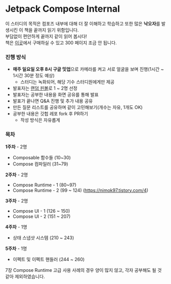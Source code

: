 # Jetpack Compose Internal

이 스터디의 목적은 컴포즈 내부에 대해 더 잘 이해하고 학습하고 또한 많은 **낙오자**를 발생시킨 이 책을 끝까지 읽기 위함입니다. <br>
부담없이 편안하게 끝까지 같이 읽어 봅시다! <br>
책은 [이곳](https://leanpub.com/composeinternalskor)에서 구매하실 수 있고 300 페이지 조금 안 됩니다.
### 진행 방식
- **매주 일요일 오후 8시 구글 밋업**으로 카메라를 켜고 서로 얼굴을 보며 진행(1시간 ~ 1시간 30분 정도 예상)
  -  스터디는 녹화되어, 해당 기수 스터디원에게만 제공
- 발표자는 [랜덤 핀볼](https://lazygyu.github.io/roulette/)로 1 ~ 2명 선정
- 발표자는 공부한 내용을 화면 공유를 통해 발표
- 발표가 끝나면 Q&A 진행 및 추가 내용 공유
- 만든 질문 리스트를 공유하며 같이 고민해보기(개수는 자유, 1개도 OK)
- 공부한 내용은 깃헙 레포 fork 후 PR하기
  -  작성 방식은 자유롭게
### 목차
**1주차** - 2명 <br>
- Composable 함수들 (10~30)
- Compose 컴파일러 (31~79)

**2주차** - 2명 <br>
- Compose Runtime - 1 (80~97)
- Compose Runtime - 2 (99 ~ 124) (https://nimok97.tistory.com/4)

**3주차** - 2명 <br>
- Compose UI - 1 (126 ~ 150)
- Compose UI - 2 (151 ~ 207)

**4주차** - 1명 <br>
- 상태 스냅샷 시스템 (210 ~ 243)

**5주차** - 1명 <br>
- 이펙트 및 이펙트 핸들러 (244 ~ 260)

7장 Compose Runtime 고급 사용 사례의 경우 양이 많지 않고, 각자 공부해도 될 것 같아 제외하였습니다.
